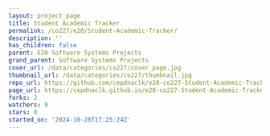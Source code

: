 ```yaml
---
layout: project_page
title: Student Academic Tracker
permalink: /co227/e20/Student-Academic-Tracker/
description: ''
has_children: false
parent: E20 Software Systems Projects
grand_parent: Software Systems Projects
cover_url: /data/categories/co227/cover_page.jpg
thumbnail_url: /data/categories/co227/thumbnail.jpg
repo_url: https://github.com/cepdnaclk/e20-co227-Student-Academic-Tracker
page_url: https://cepdnaclk.github.io/e20-co227-Student-Academic-Tracker
forks: 2
watchers: 0
stars: 0
started_on: '2024-10-28T17:25:24Z'
---
```


